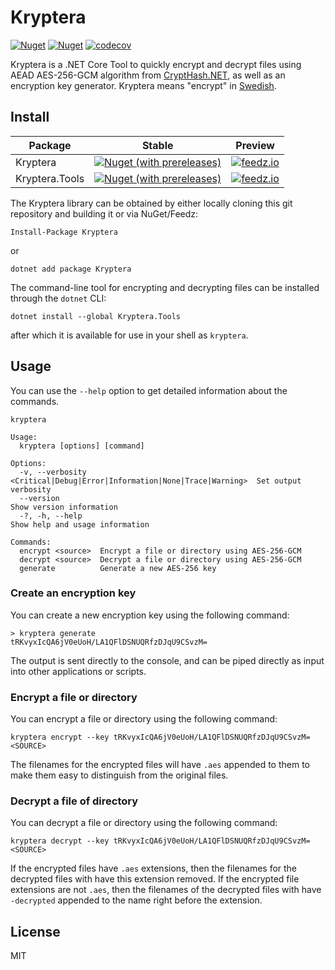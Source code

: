 # Kryptera

[![Nuget](https://img.shields.io/nuget/dt/Kryptera?color=blue&label=Kryptera%20downloads)](https://www.nuget.org/packages/Kryptera)
[![Nuget](https://img.shields.io/nuget/dt/Kryptera.Tools?color=blue&label=Kryptera.Tools%20downloads)](https://www.nuget.org/packages/Kryptera.Tools)
[![codecov](https://codecov.io/gh/gowon/kryptera/branch/main/graph/badge.svg?token=RJUNMU04ZE)](https://codecov.io/gh/gowon/kryptera)

Kryptera is a .NET Core Tool to quickly encrypt and decrypt files using AEAD AES-256-GCM algorithm from [CryptHash.NET](https://github.com/alecgn/crypthash-net/), as well as an encryption key generator. Kryptera means "encrypt" in [Swedish](https://translate.google.com/?sl=sv&tl=en&text=kryptera&op=translate).

## Install

|Package|Stable|Preview|
|-|-|-|
|Kryptera|[![Nuget (with prereleases)](https://img.shields.io/nuget/vpre/Kryptera)](https://www.nuget.org/packages/Kryptera)|[![feedz.io](https://img.shields.io/badge/endpoint.svg?url=https%3A%2F%2Ff.feedz.io%2Fgowon%2Fpre-release%2Fshield%2FKryptera%2Flatest)](https://f.feedz.io/gowon/pre-release/packages/Kryptera/latest/download)|
|Kryptera.Tools|[![Nuget (with prereleases)](https://img.shields.io/nuget/vpre/Kryptera.Tools)](https://www.nuget.org/packages/Kryptera.Tools)|[![feedz.io](https://img.shields.io/badge/endpoint.svg?url=https%3A%2F%2Ff.feedz.io%2Fgowon%2Fpre-release%2Fshield%2FKryptera.Tools%2Flatest)](https://f.feedz.io/gowon/pre-release/packages/Kryptera.Tools/latest/download)|

The Kryptera library can be obtained by either locally cloning this git repository and building it or via NuGet/Feedz:

```shell
Install-Package Kryptera
```

or

```shell
dotnet add package Kryptera
```

The command-line tool for encrypting and decrypting files can be installed through the `dotnet` CLI:

```shell
dotnet install --global Kryptera.Tools
```

after which it is available for use in your shell as `kryptera`.

## Usage

You can use the `--help` option to get detailed information about the commands.

```shell
kryptera

Usage:
  kryptera [options] [command]

Options:
  -v, --verbosity <Critical|Debug|Error|Information|None|Trace|Warning>  Set output verbosity
  --version                                                              Show version information
  -?, -h, --help                                                         Show help and usage information

Commands:
  encrypt <source>  Encrypt a file or directory using AES-256-GCM
  decrypt <source>  Decrypt a file or directory using AES-256-GCM
  generate          Generate a new AES-256 key
```

### Create an encryption key

You can create a new encryption key using the following command:

```shell
> kryptera generate
tRKvyxIcQA6jV0eUoH/LA1QFlDSNUQRfzDJqU9CSvzM=
```

The output is sent directly to the console, and can be piped directly as input into other applications or scripts.

### Encrypt a file or directory

You can encrypt a file or directory using the following command:

```shell
kryptera encrypt --key tRKvyxIcQA6jV0eUoH/LA1QFlDSNUQRfzDJqU9CSvzM= <SOURCE>
```

The filenames for the encrypted files will have `.aes` appended to them to make them easy to distinguish from the original files.

### Decrypt a file of directory

You can decrypt a file or directory using the following command:

```shell
kryptera decrypt --key tRKvyxIcQA6jV0eUoH/LA1QFlDSNUQRfzDJqU9CSvzM= <SOURCE>
```

If the encrypted files have `.aes` extensions, then the filenames for the decrypted files with have this extension removed. If the encrypted file extensions are not `.aes`, then the filenames of the decrypted files with have `-decrypted` appended to the name right before the extension.

## License

MIT
